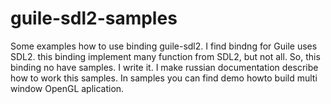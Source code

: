 # guile-sdl2-samples
Some examples how to use binding guile-sdl2.
I find bindng for Guile uses SDL2. this binding implement many function from SDL2, but not all. So, this binding no have samples. I write it. I make russian documentation describe how to work this samples.
In samples you can find demo howto build multi window OpenGL aplication.
